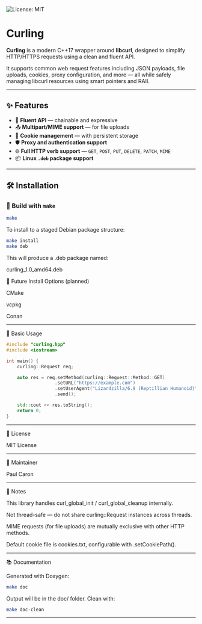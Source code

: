 ![License: MIT](https://img.shields.io/badge/License-MIT-yellow.svg)

# Curling

**Curling** is a modern C++17 wrapper around **libcurl**, designed to simplify HTTP/HTTPS requests using a clean and fluent API.

It supports common web request features including JSON payloads, file uploads, cookies, proxy configuration, and more — all while safely managing libcurl resources using smart pointers and RAII.

---

## ✨ Features

- 🔁 **Fluent API** — chainable and expressive
- 📤 **Multipart/MIME support** — for file uploads
- 🍪 **Cookie management** — with persistent storage
- 🛡 **Proxy and authentication support**
- 🌐 **Full HTTP verb support** — `GET`, `POST`, `PUT`, `DELETE`, `PATCH`, `MIME`
- 📦 **Linux `.deb` package support**

---

## 🛠 Installation

### 🔧 Build with `make`

```bash
make
```

To install to a staged Debian package structure:

```bash
make install
make deb
```
This will produce a .deb package named:

curling_1.0_amd64.deb

🔮 Future Install Options (planned)

CMake

vcpkg

Conan



---

🚀 Basic Usage

```cpp
#include "curling.hpp"
#include <iostream>

int main() {
    curling::Request req;

    auto res = req.setMethod(curling::Request::Method::GET)
                  .setURL("https://example.com")
                  .setUserAgent("Lizardzilla/6.9 (Reptillian Humanoid)")
                  .send();

    std::cout << res.toString();
    return 0;
}
```

---

📄 License

MIT License




---

👤 Maintainer

Paul Caron


---

📌 Notes

This library handles curl_global_init / curl_global_cleanup internally.

Not thread-safe — do not share curling::Request instances across threads.

MIME requests (for file uploads) are mutually exclusive with other HTTP methods.

Default cookie file is cookies.txt, configurable with .setCookiePath().



---

📚 Documentation

Generated with Doxygen:
```bash
make doc
```
Output will be in the doc/ folder. Clean with:
```bash
make doc-clean
```

---


